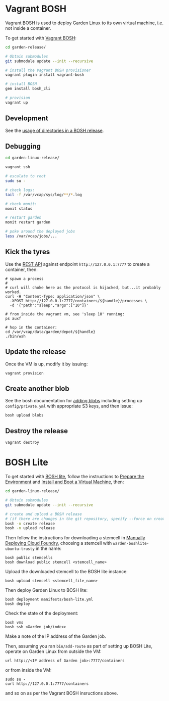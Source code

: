 # Vagrant BOSH

Vagrant BOSH is used to deploy Garden Linux to its own virtual machine, i.e. not inside a container.

To get started with [Vagrant BOSH](https://github.com/cppforlife/vagrant-bosh):

```sh
cd garden-release/

# Obtain submodules
git submodule update --init --recursive

# install the Vagrant BOSH provisioner
vagrant plugin install vagrant-bosh

# install BOSH
gem install bosh_cli

# provision
vagrant up
```


## Development

See the [usage of directories in a BOSH
release](https://www.pivotaltracker.com/story/show/78508966).


## Debugging

```sh
cd garden-linux-release/

vagrant ssh

# escalate to root
sudo su -

# check logs:
tail -f /var/vcap/sys/log/**/*.log

# check monit:
monit status

# restart garden
monit restart garden

# poke around the deployed jobs
less /var/vcap/jobs/...
```


## Kick the tyres

Use the [REST API](https://github.com/cloudfoundry-incubator/garden#rest-api) against endpoint `http://127.0.0.1:7777` to create a container, then:
```
# spawn a process
#
# curl will choke here as the protocol is hijacked, but...it probably worked.
curl -H "Content-Type: application/json" \
  -XPOST http://127.0.0.1:7777/containers/${handle}/processes \
  -d '{"path":"sleep","args":["10"]}'

# from inside the vagrant vm, see 'sleep 10' running:
ps auxf

# hop in the container:
cd /var/vcap/data/garden/depot/${handle}
./bin/wsh
```

## Update the release

Once the VM is up, modify it by issuing:
```
vagrant provision
```

## Create another blob
See the bosh documentation for [adding blobs](http://docs.cloudfoundry.org/bosh/create-release.html#blobs) including setting up `config/private.yml` with appropriate S3 keys, and then issue:
```
bosh upload blobs
```

## Destroy the release
```
vagrant destroy
```

# BOSH Lite

To get started with [BOSH lite](https://github.com/cloudfoundry/bosh-lite), follow the
instructions to [Prepare the Environment](https://github.com/cloudfoundry/bosh-lite#install-and-boot-a-virtual-machine)
and [Install and Boot a Virtual Machine](https://github.com/cloudfoundry/bosh-lite#install-and-boot-a-virtual-machine), then:

```sh
cd garden-linux-release/

# Obtain submodules
git submodule update --init --recursive

# create and upload a BOSH release
# (if there are changes in the git repository, specify --force on create)
bosh -n create release
bosh -n upload release
```

Then follow the instructions for downloading a stemcell in [Manually Deploying Cloud Foundry](https://github.com/cloudfoundry/bosh-lite/blob/master/docs/deploy-cf.md#manual-deploy), choosing a stemcell with `warden-boshlite-ubuntu-trusty` in the name:
```
bosh public stemcells
bosh download public stemcell <stemcell_name>
```

Upload the downloaded stemcell to the BOSH lite instance:
```
bosh upload stemcell <stemcell_file_name>
```

Then deploy Garden Linux to BOSH lite:
```
bosh deployment manifests/bosh-lite.yml
bosh deploy
```

Check the state of the deployment:
```
bosh vms
bosh ssh <Garden job/index>
```
Make a note of the IP address of the Garden job.

Then, assuming you ran `bin/add-route` as part of setting up BOSH Lite, operate on Garden Linux from outside the VM:
```
url http://<IP address of Garden job>:7777/containers
```

or from inside the VM:
```
sudo su -
curl http://127.0.0.1:7777/containers
```
and so on as per the Vagrant BOSH insructions above.